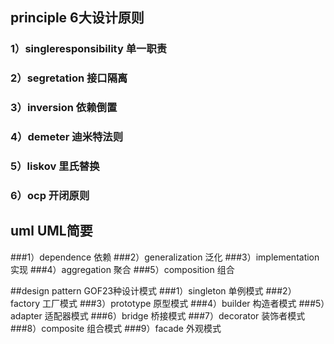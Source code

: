 ## principle 6大设计原则
  ### 1）singleresponsibility 单一职责
  ### 2）segretation 接口隔离
  ### 3）inversion   依赖倒置
  ### 4）demeter     迪米特法则
  ### 5）liskov      里氏替换
  ### 6）ocp         开闭原则
## uml   UML简要
  ###1）dependence       依赖
  ###2）generalization   泛化
  ###3）implementation   实现
  ###4）aggregation      聚合
  ###5）composition      组合
  
##design pattern   GOF23种设计模式
  ###1）singleton        单例模式
  ###2）factory          工厂模式
  ###3）prototype        原型模式
  ###4）builder          构造者模式
  ###5）adapter          适配器模式
  ###6）bridge           桥接模式
  ###7）decorator        装饰者模式
  ###8）composite        组合模式
  ###9）facade           外观模式
